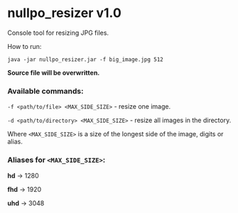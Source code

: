# nullpo_resizer v1.0

Console tool for resizing JPG files.

How to run:

`java -jar nullpo_resizer.jar -f big_image.jpg 512`

**Source file will be overwritten.**

### Available commands:

`-f <path/to/file> <MAX_SIDE_SIZE>` - resize one image.

`-d <path/to/directory> <MAX_SIDE_SIZE>` - resize all images in the directory.

Where `<MAX_SIDE_SIZE>` is a size of the longest side of the image, digits or alias.

### Aliases for `<MAX_SIDE_SIZE>`:

**hd**  -> 1280

**fhd** -> 1920

**uhd** -> 3048
